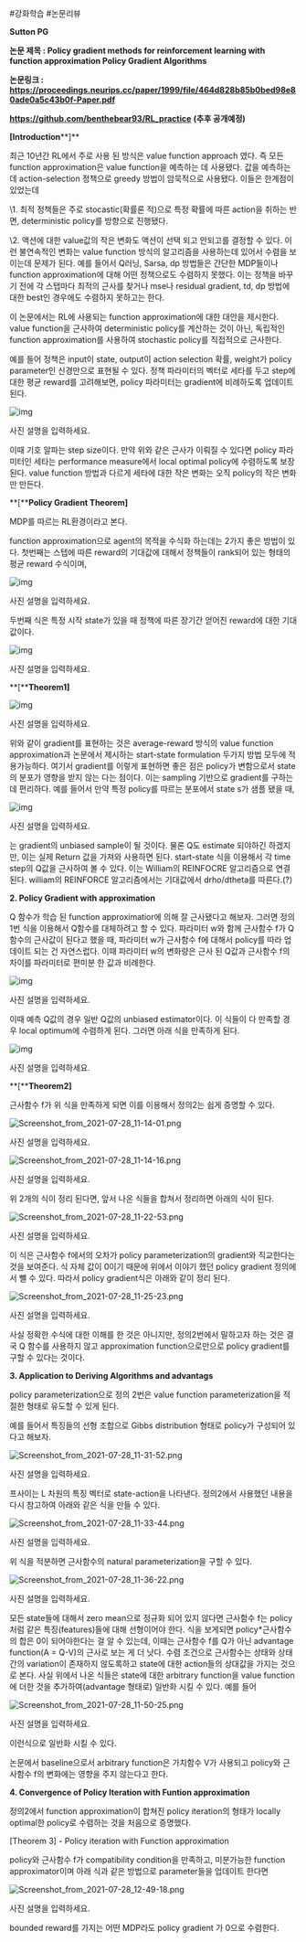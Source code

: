 \#강화학습 #논문리뷰 

**Sutton PG**

**논문 제목  : Policy gradient methods for reinforcement learning with function approximation Policy Gradient Algorithms**

**논문링크 :** **https://proceedings.neurips.cc/paper/1999/file/464d828b85b0bed98e80ade0a5c43b0f-Paper.pdf**

**https://github.com/benthebear93/RL_practice** **(추후 공개예정)**



**[Introduction****]**

최근 10년간 RL에서 주로 사용 된 방식은 value function approach 였다. 즉 모든 function approximation은 value function을 예측하는 데 사용됐다. 값을 예측하는데 action-selection 정책으로 greedy 방법이 암묵적으로 사용됐다. 이들은 한계점이 있었는데



\1. 최적 정책들은 주로 stocastic(확률론 적)으로 특정 확률에 따른 action을 취하는 반면, deterministic policy를 방향으로 진행됐다.

\2. 액션에 대한 value값의 작은 변화도 액션이 선택 되고 안되고를 결정할 수 있다. 이런 불연속적인 변화는 value  function 방식의 알고리즘을 사용하는데 있어서 수렴을 보이는데 문제가 된다. 예를 들어서 Q러닝, Sarsa, dp 방법들은 간단한 MDP들이나 function approximation에 대해 어떤 정책으로도 수렴하지 못했다. 이는 정책을 바꾸기 전에 각 스탭마다 최적의 근사를 찾거나 mse나 residual gradient, td, dp 방법에 대한 best인 경우에도 수렴하지  못하고는 한다.



이 논문에서는 RL에 사용되는 function approximation에 대한 대안을 제시한다. value function을  근사하여 deterministic policy를 계산하는 것이 아닌, 독립적인 function approximation를 사용하여 stochastic policy를 직접적으로 근사한다. 



예를 들어 정책은 input이 state, output이 action selection 확률, weight가 policy  parameter인 신경만으로 표현될 수 있다. 정책 파라미터의 벡터로 세타를 두고 step에 대한 평균 reward를  고려해보면, policy 파라미터는 gradient에 비례하도록 업데이트 된다. 

![img](https://blogfiles.pstatic.net/MjAyMTA3MjNfMjQy/MDAxNjI3MDE3NTU3MjI2.J7kYWOhjo6NaPt4FzEsAnSSx0ORqwNvE1_SzJHRsKOgg.0Ir9aNjRwMfdvii1nynqSXDw9LAI9EPKwWMFaa0qXOIg.PNG.nswve/Screenshot_from_2021-07-23_14-19-03.png?type=w1)

사진 설명을 입력하세요.

이때 기호 알파는 step size이다. 만약 위와 같은 근사가 이뤄질 수 있다면 policy 파라미터인 세타는 performance measure에서 local optimal policy에 수렴하도록 보장 된다. value function 방법과 다르게 세타에 대한 작은 변화는 오직 policy의 작은 변화만 만든다. 



**[****Policy Gradient Theorem]**

MDP를 따르는 RL환경이라고 본다.

function approximation으로 agent의 목적을 수식화 하는데는 2가지 좋은 방법이 있다. 첫번째는 스텝에 따른 reward의 기대값에 대해서 정책들이 rank되어 있는 형태의 평균 reward 수식이며, 

![img](https://blogfiles.pstatic.net/MjAyMTA3MjNfMjcg/MDAxNjI3MDI3Mzc2ODg2.KSpujtGT28J0DGZDW1caA1IvFhTy70sYEf2YKTedBDYg.Dn-SmifYem07s9LZxMtlfdzd5ObSevqVTjlbkSiKTe8g.PNG.nswve/Screenshot_from_2021-07-23_17-02-43.png?type=w1)

사진 설명을 입력하세요.

두번째 식은 특정 시작 state가 있을 때 정책에 따른 장기간 얻어진 reward에 대한 기대값이다. 

![img](https://blogfiles.pstatic.net/MjAyMTA3MjNfMjIx/MDAxNjI3MDI3Mzk0OTQx.sgoWRt6ewJlE95qOhr2tN0wK_IOjHQMFTQYgvQCxPZQg.0J5BYQthvDZRq7Finl7faJTbPAAocaToGz6YySeqwqAg.PNG.nswve/Screenshot_from_2021-07-23_17-03-01.png?type=w1)

사진 설명을 입력하세요.

**[****Theorem1]**

![img](https://blogfiles.pstatic.net/MjAyMTA3MjNfMjQw/MDAxNjI3MDI3NzcyNTMw.fqPkZXu79XWKYZKjCXTvTLPrwcA6tgjPhd_0-aRCdHUg.GZpmq9qRQiePoePiWT_dQlKsKBLKbMdKwGHr-kHHsikg.PNG.nswve/Screenshot_from_2021-07-23_17-09-21.png?type=w1)

사진 설명을 입력하세요.

위와 같이 gradient를 표현하는 것은 average-reward 방식의 value function approximation과  논문에서 제시하는 start-state formulation 두가지 방법 모두에 적용가능하다. 여기서 gradient를 이렇게  표현하면 좋은 점은 policy가 변함으로서 state의 분포가 영향을 받지 않는 다는 점이다. 이는 sampling 기반으로  gradient를 구하는데 편리하다. 예를 들어서 만약 특정 policy를 따르는 분포에서 state s가 샘플 됐을 때, 

![img](https://blogfiles.pstatic.net/MjAyMTA3MjNfMTY4/MDAxNjI3MDI4MDUyMDY0.hJPVVnOMAbYEn2nEMLqHd_JsqmJQoYJQG09EAc98Hqsg.ow5VdOIZPZ523OCti1W3bCFCFSwLKq_Psf4WFu4nb5Ig.PNG.nswve/Screenshot_from_2021-07-23_17-14-03.png?type=w1)

사진 설명을 입력하세요.

는 gradient의 unbiased sample이 될 것이다. 물론 Q도 estimate 되야하긴 하겠지만, 이는 실제  Return 값을 가져와 사용하면 된다. start-state 식을 이용해서 각 time step의 Q값을 근사하여 볼 수 있다. 이는 William의 REINFOCRE 알고리즘으로 연결된다. william의 REINFORCE 알고리즘에서는 기대값에서  drho/dtheta를 따른다.(?)



**2. Policy Gradient with approximation**



Q 함수가 학습 된 function approximatior에 의해 잘 근사됐다고 해보자. 그러면 정의1번 식을 이용해서 Q함수를  대체하려고 할 수 있다. 파라미터 w와 함께 근사함수 f가 Q 함수의 근사값이 된다고 했을 때, 파라미터 w가 근사함수 f에  대해서 policy를 따라 업데이트 되는 건 자연스럽다. 이때 파라미터 w의 변화량은 근사 된 Q값과 근사함수 f의 차이를  파라미터로 편미분 한 값과 비례한다. 

![img](https://blogfiles.pstatic.net/MjAyMTA3MjhfMjM4/MDAxNjI3NDM4MDI1NzI3._7dTHOMOEb00Q6oCL-V7pG5lNblX0w8LhtA7tPJ07xYg.7yFqz7XfC97wMHYR5ioO_IT4cGIlapHaEHm9sqdnHqAg.PNG.nswve/Screenshot_from_2021-07-28_11-02-17.png?type=w1)

사진 설명을 입력하세요.

이때 예측 Q값의 경우 일반 Q값의 unbiased estimator이다. 이 식들이 다 만족할 경우 local optimum에 수렴하게 된다. 그러면 아래 식을 만족하게 된다.

![img](https://blogfiles.pstatic.net/MjAyMTA3MjhfMTI5/MDAxNjI3NDM4MDE3OTY1.yICRrScpY83pBs-GyBiwjljsthJjX3EBP0Y2OsXSB0cg.BHazTPpVNrtibc5vcdI5bCYgfYiMhP-HRE6xLh4PMGUg.PNG.nswve/Screenshot_from_2021-07-28_11-06-48.png?type=w1)

사진 설명을 입력하세요.

**[****Theorem2]**

 근사함수 f가 위 식을 만족하게 되면 이를 이용해서 정의2는 쉽게 증명할 수 있다.

![Screenshot_from_2021-07-28_11-14-01.png](https://blogfiles.pstatic.net/MjAyMTA3MjhfMTg2/MDAxNjI3NDM4NDQ4ODk1.B6v_zc7v8xG3I2pL4kwwkUD2NOLJVknFg1TvLGSuZLQg.2PlMAh0jjfsBRBkjfUh4ozyPXzNxnlevgF3epn9-7mMg.PNG.nswve/Screenshot_from_2021-07-28_11-14-01.png?type=w1)

사진 설명을 입력하세요.

![Screenshot_from_2021-07-28_11-14-16.png](https://blogfiles.pstatic.net/MjAyMTA3MjhfMjU5/MDAxNjI3NDM4NDcxMzA0.SGyde59nI1jAkNulO_LKSuQ0PsUbq5jYVTd39S9Dyxcg.VqRDGbYyvLAuI2I44BK8bMYNM-OKWJ8Q2RNSiwiuJLQg.PNG.nswve/Screenshot_from_2021-07-28_11-14-16.png?type=w1)

사진 설명을 입력하세요.

위 2개의 식이 정리 된다면, 앞서 나온 식들을 합쳐서 정리하면 아래의 식이 된다.

![Screenshot_from_2021-07-28_11-22-53.png](https://blogfiles.pstatic.net/MjAyMTA3MjhfMjk5/MDAxNjI3NDM4OTgxNjMz.gmXnPapgcW46x__X-L30MtR4bRwbRqzO6DftIvyKo50g.UNCtWQnrNdut8qLerOLDbU0SOIRRCTNvFLFTx1Sempkg.PNG.nswve/Screenshot_from_2021-07-28_11-22-53.png?type=w1)

사진 설명을 입력하세요.

이 식은 근사함수 f에서의 오차가 policy parameterization의 gradient와 직교한다는 것을 보여준다. 식 자체 값이 0이기 때문에 위에서 이야기 했던 policy gradient 정의에서 뺄 수 있다. 따라서 policy  gradient식은 아래와 같이 정리 된다.

![Screenshot_from_2021-07-28_11-25-23.png](https://blogfiles.pstatic.net/MjAyMTA3MjhfMTMx/MDAxNjI3NDM5MTMwOTQy.Vc3kMvdb60SJ11SEH671lTUwy4ynwPR8CEfWCd0sH0Ug.qH5zS0wh2eDnVUzhxfgnrONaZv8YhA50DMXOfUrxI9Ag.PNG.nswve/Screenshot_from_2021-07-28_11-25-23.png?type=w1)

사진 설명을 입력하세요.

사실 정확한 수식에 대한 이해를 한 것은 아니지만, 정의2번에서 말하고자 하는 것은 결국 Q 함수를 사용하지 않고 approximation function으로만으로 policy gradient를 구할 수 있다는 것이다. 



**3. Application to Deriving Algorithms and advantags**



policy parameterization으로 정의 2번은 value function parameterization을 적절한 형태로 유도할 수 있게 된다.

예를 들어서 특징들의 선형 조합으로 Gibbs distribution 형태로 policy가 구성되어 있다고 해보자.

![Screenshot_from_2021-07-28_11-31-52.png](https://blogfiles.pstatic.net/MjAyMTA3MjhfMTAz/MDAxNjI3NDM5NTE5NjE3.fNtf_PeBkCiKLfbu7Rgzzll31VEIKPxkbCkPUMlYY2sg.6lB4To2rKTjcd0JT6QQae5pYqYGyTguLf3dPL1c8Dw8g.PNG.nswve/Screenshot_from_2021-07-28_11-31-52.png?type=w1)

사진 설명을 입력하세요.

프사이는 L 차원의 특징 벡터로 state-action을 나타낸다. 정의2에서 사용했던 내용을 다시 참고하여 아래와 같은 식을 만들 수 있다.

![Screenshot_from_2021-07-28_11-33-44.png](https://blogfiles.pstatic.net/MjAyMTA3MjhfMTI5/MDAxNjI3NDM5NjMxNzMy.rw90o940-My_QbGKWrgK86uEmJmPsEgMdXDRBSykSHMg.jeAKCUzvO-2sb7PVnPLeXRmHlWYlGB-HIxDoAI3na_sg.PNG.nswve/Screenshot_from_2021-07-28_11-33-44.png?type=w1)

사진 설명을 입력하세요.

위 식을 적분하면 근사함수의 natural parameterization을 구할 수 있다. 

![Screenshot_from_2021-07-28_11-36-22.png](https://blogfiles.pstatic.net/MjAyMTA3MjhfODQg/MDAxNjI3NDM5Nzg5ODY1.jGPwcOoei5qVdWLp7tQiXv7pxnPs23yXVR5ALCqfAFkg.y60D4UlnWXSxMmZqQIIpynXgcnqOa7dNwjXtwh8wN0wg.PNG.nswve/Screenshot_from_2021-07-28_11-36-22.png?type=w1)

사진 설명을 입력하세요.

모든 state들에 대해서 zero mean으로 정규화 되어 있지 않다면 근사함수 f는 policy처럼 같은  특징(features)들에 대해 선형이어야 한다. 식을 보게되면 policy*근사함수의 합은 0이 되어야한다는 걸 알 수 있는데, 이때는 근사함수 f를 Q가 아닌 advantage function(A = Q-V)의 근사로 보는 게 더 낫다. 수렴 조건으로  근사함수는 상태와 상태 간의 variation이 존재하지 않도록하고 state에 대한 action들의 상대값을 가지는 것으로  본다. 사실 위에서 나온 식들은 state에 대한 arbitrary function을 value function에 더한 것을  추가하여(advantage 형태로) 일반화 시킬 수 있다. 예를 들어

![Screenshot_from_2021-07-28_11-50-25.png](https://blogfiles.pstatic.net/MjAyMTA3MjhfMTcg/MDAxNjI3NDQwNjM4ODAx.8vOJ-V7VSPGFOihi9kmpzOD9R0-D1XRs0axME_D4PAwg.x0ertf45B1u9HIv-haYafU3fk5DkWEhaFZvHn7n5ROUg.PNG.nswve/Screenshot_from_2021-07-28_11-50-25.png?type=w1)

사진 설명을 입력하세요.

이런식으로 일반화 시킬 수 있다.



논문에서 baseline으로서 arbitrary function은 가치함수 V가 사용되고 policy와 근사함수 f의 변화에는 영향을 주지 않는다고 한다.



**4. Convergence of Policy Iteration with Funtion approximation**



정의2에서 function approximation이 합쳐진 policy iteration의 형태가 locally optimal한 policy로 수렴하는 것을 처음으로 증명했다. 



[Theorem 3] - Policy iteration with Function approximation

policy와 근사함수 f가 compatibility condition을 만족하고, 미분가능한 function approximator이며 아래 식과 같은 방법으로 parameter들을 업데이트 한다면 

![Screenshot_from_2021-07-28_12-49-18.png](https://blogfiles.pstatic.net/MjAyMTA3MjhfMjYy/MDAxNjI3NDQ0MTY3NjUz.VSlSwFx-sPl_AWy-5u4QfPTYSSyWEoQ8fb1R64RrZHgg.aelWNCCQLzYnZtOlL9u38hUA-M5GAEKld4SwgYrhNmIg.PNG.nswve/Screenshot_from_2021-07-28_12-49-18.png?type=w1)

사진 설명을 입력하세요.

bounded reward를 가지는 어떤 MDP라도 policy gradient 가 0으로 수렴한다. 